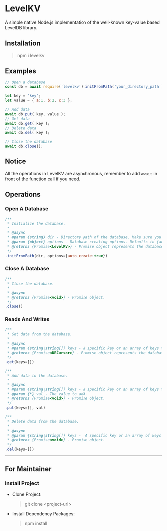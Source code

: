 # LevelKV #
A simple native Node.js implementation of the well-known key-value based LevelDB library.



## Installation ##
> npm  i levelkv



## Examples ##
```javascript
// Open a database
const db = await require('levelkv').initFromPath('your_directory_path');

let key = 'key';
let value = { a:1, b:2, c:3 };

// Add data
await db.put( key, value );
// Get data
await db.get( key );
// Delete data
await db.del( key );

// Close the database
await db.close();
```



## Notice ##
All the operations in LevelKV are asynchronous, remember to add `await` in front of the function call if you need.



## Operations ##
### Open A Database ###
```javascript
/**
 * Initialize the database.
 *
 * @async
 * @param {string} dir - Directory path of the database. Make sure you have created or it will fail if the directory does not exist.
 * @param {object} options - Database creating options. Defaults to {auto_create:true}, which means create a new database automatically if not exist.
 * @returns {Promise<LevelKV>} - Promise object represents the database itself.
 */
.initFromPath(dir, options={auto_create:true})
```

### Close A Database ###
```javascript
/**
 * Close the database.
 *
 * @async
 * @returns {Promise<void>} - Promise object.
 */
.close()
```

### Reads And Writes  ###
```javascript
/**
 * Get data from the database.
 *
 * @async
 * @param {string|string[]} keys - A specific key or an array of keys to retrieve, if not given it will retrieve all data from the database.
 * @returns {Promise<DBCursor>} - Promise object represents the database cursor of the retrieved data.
 */
.get(keys=[])
```
```javascript
/**
 * Add data to the database.
 *
 * @async
 * @param {string|string[]} keys - A specific key or an array of keys to add.
 * @param {*} val - The value to add.
 * @returns {Promise<void>} - Promise object.
 */
.put(keys=[], val)
```
```javascript
/**
 * Delete data from the database.
 *
 * @async
 * @param {string|string[]} keys -  A specific key or an array of keys to delete.
 * @returns {Promise<void>} - Promise object.
 */
.del(keys=[])
```



---
## For Maintainer ##
### Install Project ###
* Clone Project:
    > git clone \<project-url\>
* Install Dependency Packages:
    > npm install